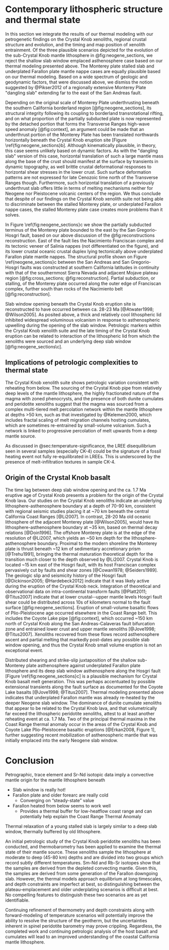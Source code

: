 # Contemporary lithospheric structure and thermal state

In this section we integrate the results of our thermal modeling with
our petrogenetic findings on the Crystal Knob xenoliths, regional
crustal structure and evolution, and the timing and map position of
xenolith entrainment.
Of the three plausible scenarios depicted for the
evolution of the sub-Crystal Knob mantle lithosphere in
@fig:neogene_sections, we
reject the shallow slab window emplaced asthenosphere case based on our
thermal modeling presented above. The Monterey plate stalled slab and
underplated Farallon plate mantle nappe cases are equally plausible
based on our thermal modeling. Based on a wide spectrum of geologic and
geodynamic factors, that were discussed above, we dismiss the notion suggested by @Pikser2012
of a regionally extensive Monterey Plate "dangling slab" extending far to
the east of the San Andreas fault.

Depending on the original scale of Monterey Plate underthrusting beneath
the southern California borderland region [@fig:neogene_sections], its structural
integrity following its coupling to borderland transrotational rifting,
and on what proportion of the partially subducted plate is now
represented by the detached portion that forms the Transverse Ranges
high-wave speed anomaly [@fig:context], an argument could be made that an
underthrust portion of the Monterey Plate has been translated northwards
horizontally beneath the Crystal Knob eruption site
[Figure \ref{fig:neogene_sections}b]. Although
kinematically plausible, in theory, this case seems unlikely based on
dynamic factors. As with the "dangling slab" version of this case,
horizontal translation of such a large mantle mass along the base of the
crust should manifest at the surface by transients in dynamic
topography, as well brittle crustal deformational responses to
horizontal shear stresses in the lower crust. Such surface deformation
patterns are not expressed for late Cenozoic time north of the
Transverse Ranges though. Furthermore, such horizontal translation of a
previously underthrust slab offers little in terms of melting mechanisms
neither for Neogene nor Pleistocene volcanic centers of the region. We
thus conclude that despite of our findings on the Crystal Knob xenolith
suite not being able to discriminate between the stalled Monterey plate,
or underplated Farallon nappe cases, the stalled Monterey plate case
creates more problems than it solves.

In Figure \ref{fig:neogene_sections}c we show the partially subducted terminus of the Monterey
plate bounded to the east by the San Gregorio-Hosgri fault, based on our
above discussion of the @fig:reconstructions reconstruction. East of the fault lies
the Nacimiento Franciscan complex and its tectonic veneer of Salinia
nappes (not differentiated on the figure), and its lower crustal oceanic
crustal duplex lying tectonically above underplated Farallon plate mantle
nappes. The structural profile shown on Figure \ref{neogene_sections}c between the San
Andreas and San Gregorio-Hosgri faults was constructed at southern
California latitudes in continuity with that of the southernmost Sierra
Nevada and adjacent Mojave plateau region [@fig:cross_sections; @fig:reconstruction]. Partial
subduction, or stalling, of the Monterey plate occurred along the outer
edge of Franciscan complex, further south than rocks of the Nacimiento
belt [@fig:reconstruction].

Slab window opening beneath the Crystal Knob eruption site is
reconstructed to have occurred between ca. 28-23 Ma [@Atwater1998; @Wilson2005].
As posited above, a thick and relatively cool lithospheric lid
inhibited widespread voluminous volcanism in response to asthenospheric
upwelling during the opening of the slab window.
Petrologic markers within the Crystal Knob xenolith suite and the late
timing of the Crystal Knob eruption can be related to interaction of
the lithospheric lid from which the xenoliths were sourced and an
underlying deep slab window [@fig:neogene_sections\c].

## Implications of petrologic complexities to thermal state

The Crystal Knob xenolith suite shows petrologic variation consistent
with reheating from below. The sourcing of the Crystal Knob pipe from
relatively deep levels of the mantle lithosphere, the highly
fractionated nature of the magma with zoned phenocrysts, and the
presence of both dunite cumulates and peridotite xenoliths suggest that
the magma was sourced from a complex multi-tiered melt percolation
network within the mantle lithosphere at depths >50 km, such as that
investigated by @Kelemen2000, which includes fractal scaling of melt
migration channels hosting cumulates, which are sometimes re-entrained
by small-volume volcanism. Such a network is linked to progressive
percolation of melt upwards from a deep mantle source.

As discussed in @sec:temperature-significance, the LREE disequilibrium
seen in several samples (especially CK-4) could be the signature of a
fossil heating event not fully re-equilibrated in LREEs. This is
underscored by the presence of melt-infiltration textures in sample
CK-4.

## Origin of the Crystal Knob basalt

The time lag between deep slab window opening and the ca. 1.7
Ma eruptive age of Crystal Knob presents a problem for the origin of the
Crystal Knob lava. Our studies on the Crystal Knob xenoliths indicate an
underlying lithosphere-asthenosphere boundary at a depth of 70-90 km,
consistent with regional seismic studies placing it at ~70 km
beneath the central California Coast Ranges [@Li2007]. In
contrast, 28-20 Ma old oceanic lithosphere of the adjacent Monterey plate
[@Wilson2005], would have its lithosphere-asthenosphere boundary at ~35 km,
based on thermal decay relations [@Doin1996].
The offshore Monterey plate is at the edge of the
resolution of @Li2007, which yields an ~50 km depth for the
lithosphere-asthenosphere boundary.  Proximal to the modern shoreline
the Monterey plate is thrust beneath ~12 km of sedimentary accretionary
prism [@Trehu1991], bringing the thermal maturation theoretical depth
for the transition much closer to the depth observed by @Li2007.
Crystal Knob is located ~15 km east of the Hosgri fault, with its host
Franciscan complex pervasively cut by faults and shear zones
[@Cowan1978; @Seiders1989]. The geologic slip and seismicity history of the
Hosgri fault [@Dickinson2005; @Hardebeck2012] indicate that it
was likely active during the eruption of the Crystal Knob neck.
Integration of theoretical and observational data on intra-continental
transform faults [@Platt2011; @Titus2007] indicate
that at lower crustal--upper mantle levels Hosgri fault shear could be
distributed across 10s of kilometers normal to the fault surface
[@fig:neogene_sections].
Eruption of small-volume basaltic flows of Plio-Pleistocene age occurred
elsewhere in the Coast Range belt. This includes
the Coyote Lake pipe [@fig:context], which occurred ~150 km north
of Crystal Knob along the San Andreas-Calaveras fault bifurcation
zone and entrained lower crust and upper mantle xenoliths [@Jove1998; @Titus2007].
Xenoliths recovered
from these flows record asthenosphere ascent and partial melting that
markedly post-dates any possible slab window opening, and thus the
Crystal Knob small volume eruption is not an exceptional event.

Distributed shearing and strike-slip juxtaposition of the shallow
sub-Monterey plate asthenosphere against underplated Farallon plate
lithosphere and its deep slab window asthenosphere along the Hosgri
fault [Figure \ref{fig:neogene_sections}c] is a plausible mechanism for Crystal Knob basalt melt
generation. This was perhaps accentuated by possible extensional
transients along the fault surface as documented for the Coyote Lake
basalts [@Jove1998; @Titus2007]. Thermal modeling
presented above indicates that underplated Farallon mantle was already
re-heated by the deeper Neogene slab window. The dominance of dunite
cumulate xenoliths that appear to be related to the Crystal Knob lava,
and that volumetrically far exceed the lithospheric peridotite
xenoliths, attest to at least another reheating event at ca. 1.7 Ma. Two
of the principal thermal maxima in the Coast Range thermal anomaly occur
in the areas of the Crystal Knob and Coyote Lake Plio-Pleistocene
basaltic eruptions [@Erkan2008, Figure 1], further
suggesting recent mobilization of asthenospheric mantle that was
initially emplaced into the early Neogene slab window.

Conclusion
==========

Petrographic, trace element and Sr-Nd isotopic data imply a convective
mantle origin for the mantle lithosphere beneath 

- Slab window is really hot!
- Farallon plate and older forearc are really cold
    - Converging on “steady-state” value
- Farallon heated from below seems to work well
    - Provides a thermal buffer for low-heatflow coast range and can
      potentially help explain the Coast Range Thermal Anomaly

Thermal relaxation of a young stalled slab is largely similar to
a deep slab window, thermally buffered by old lithosphere.

An initial petrologic study of the Crystal Knob peridotite xenoliths has
been conducted, and thermobarometry has been applied to examine the
thermal state of their mantle source. These xenoliths sample the
lithosphere at moderate to deep (45-80 km) depths and are divided into
two groups which record subtly different temperatures. Sm-Nd and Rb-Sr
isotopes show that the samples are derived from the depleted convecting
mantle. <!-- Given the location of the Salinian block adjacent to the Mojave
prior to \SI{5}{Ma},--> Given this, the samples are derived from
some generation of the Farallon downgoing slab. However, the thermal models
approach equilibrium at long timescales, and depth constraints are
imperfect at best, so distinguishing between the plateau-emplacement and
older underplating scenarios is difficult at best. No compelling features
to distinguish these two scenarios are as yet identifiable.

Continuing refinement of thermometry and depth constraints
along with forward-modeling of temperature scenarios will potentially
improve the ability to resolve the structure of the geotherm, but the
uncertainties inherent in spinel peridotite barometry may prove
crippling. Regardless, the completed work and continuing petrologic
analysis of the host basalt and cumulates will lead to an improved
understanding of the coastal California mantle lithosphere.

